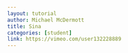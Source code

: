 ```yaml
---
layout: tutorial
author: Michael McDermott
title: Sina
categories: [student]
link: https://vimeo.com/user132228889
---
```

